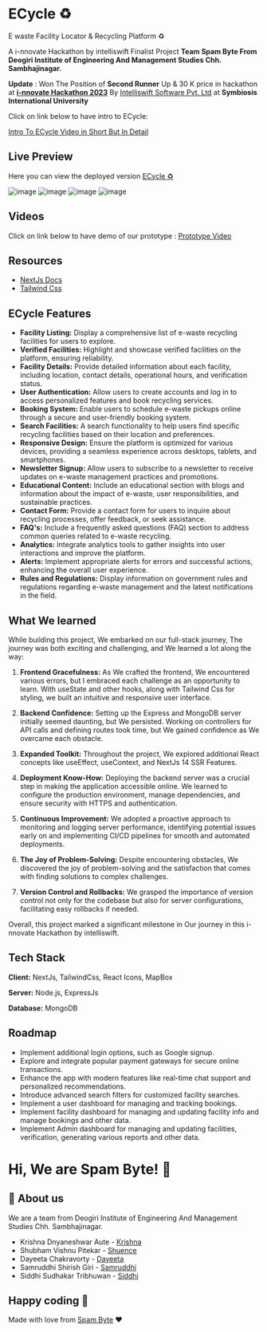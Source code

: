 # ECycle ♻️

E waste Facility Locator & Recycling Platform ♻️

A i-nnovate Hackathon by intelliswift Finalist Project **Team Spam Byte From Deogiri Institute of Engineering And Management Studies Chh. Sambhajinagar.**

**Update** : Won The Position of **Second Runner** Up & 30 K price in hackathon at [**i-nnovate Hackathon 2023**](https://www.intelliswift.com/innovate-hackathon) By [Intelliswift Software Pvt. Ltd](https://www.intelliswift.com/) at **Symbiosis International University**

Click on link below to have intro to ECycle:

[Intro To ECycle Video in Short But In Detail](https://youtu.be/rEyCnsLWbJU)

## Live Preview

Here you can view the deployed version
[ECycle ♻️]()

![image](https://github.com/shuence/ELocate/assets/65482186/02809587-82e8-4633-a53e-74e7f74654b4)
![image](https://github.com/shuence/ELocate/assets/65482186/a4fae975-b9c3-4753-b1d8-ebb0fef7b64f)
![image](https://github.com/shuence/ELocate/assets/65482186/930b1433-3d1b-4a32-a3c5-5f7f75ebbabc)
![image](https://github.com/shuence/ELocate/assets/65482186/b48752ab-dc1e-48ea-9f83-5a7d47d50ccf)

## Videos

Click on link below to have demo of our prototype :
[Prototype Video]()

## Resources

- [NextJs Docs](https://nextjs.org/docs)
- [Tailwind Css](https://tailwindcss.com/docs/)

## ECycle Features

- **Facility Listing:** Display a comprehensive list of e-waste recycling facilities for users to explore.
- **Verified Facilities:** Highlight and showcase verified facilities on the platform, ensuring reliability.
- **Facility Details:** Provide detailed information about each facility, including location, contact details, operational hours, and verification status.
- **User Authentication:** Allow users to create accounts and log in to access personalized features and book recycling services.
- **Booking System:** Enable users to schedule e-waste pickups online through a secure and user-friendly booking system.
- **Search Facilities:** A search functionality to help users find specific recycling facilities based on their location and preferences.
- **Responsive Design:** Ensure the platform is optimized for various devices, providing a seamless experience across desktops, tablets, and smartphones.
- **Newsletter Signup:** Allow users to subscribe to a newsletter to receive updates on e-waste management practices and promotions.
- **Educational Content:** Include an educational section with blogs and information about the impact of e-waste, user responsibilities, and sustainable practices.
- **Contact Form:** Provide a contact form for users to inquire about recycling processes, offer feedback, or seek assistance.
- **FAQ's:** Include a frequently asked questions (FAQ) section to address common queries related to e-waste recycling.
- **Analytics:** Integrate analytics tools to gather insights into user interactions and improve the platform.
- **Alerts:** Implement appropriate alerts for errors and successful actions, enhancing the overall user experience.
- **Rules and Regulations:** Display information on government rules and regulations regarding e-waste management and the latest notifications in the field.

## What We learned

While building this project, We embarked on our full-stack journey, The journey was both exciting and challenging, and We learned a lot along the way:

1. **Frontend Gracefulness:** As We crafted the frontend, We encountered various errors, but I embraced each challenge as an opportunity to learn. With useState and other hooks, along with Tailwind Css for styling, we built an intuitive and responsive user interface.

2. **Backend Confidence:** Setting up the Express and MongoDB server initially seemed daunting, but We persisted. Working on controllers for API calls and defining routes took time, but We gained confidence as We overcame each obstacle.

3. **Expanded Toolkit:** Throughout the project, We explored additional React concepts like useEffect, useContext, and NextJs 14 SSR Features.

4. **Deployment Know-How:** Deploying the backend server was a crucial step in making the application accessible online. We learned to configure the production environment, manage dependencies, and ensure security with HTTPS and authentication.

5. **Continuous Improvement:** We adopted a proactive approach to monitoring and logging server performance, identifying potential issues early on and implementing CI/CD pipelines for smooth and automated deployments.

6. **The Joy of Problem-Solving:** Despite encountering obstacles, We discovered the joy of problem-solving and the satisfaction that comes with finding solutions to complex challenges.

7. **Version Control and Rollbacks:** We grasped the importance of version control not only for the codebase but also for server configurations, facilitating easy rollbacks if needed.

Overall, this project marked a significant milestone in Our journey in this i-nnovate Hackathon
by intelliswift.

## Tech Stack

**Client:** NextJs, TailwindCss, React Icons, MapBox

**Server:** Node.js, ExpressJs

**Database:** MongoDB

## Roadmap

- Implement additional login options, such as Google signup.
- Explore and integrate popular payment gateways for secure online transactions.
- Enhance the app with modern features like real-time chat support and personalized recommendations.
- Introduce advanced search filters for customized facility searches.
- Implement a user dashboard for managing and tracking bookings.
- Implement facility dashboard for managing and updating facility info and manage bookings and other data.
- Implement Admin dashboard for managing and updating facilities, verification, generating various reports and other data.

# Hi, We are Spam Byte! 👋

## 🚀 About us

We are a team from Deogiri Institute of Engineering And Management Studies Chh. Sambhajinagar.

- Krishna Dnyaneshwar Aute - [Krishna]()
- Shubham Vishnu Pitekar - [Shuence](https://github.com/shuence)
- Dayeeta Chakravorty - [Dayeeta]()
- Samruddhi Shirish Giri - [Samruddhi]()
- Siddhi Sudhakar Tribhuwan - [Siddhi]()

## Happy coding 💯

Made with love from [Spam Byte](https://shuence.netlify.app) ❤️
